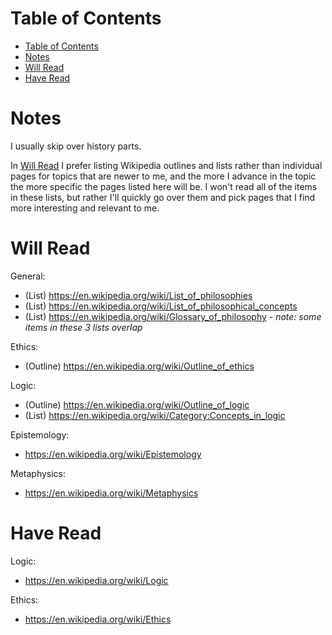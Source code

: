 # Table of Contents

- [Table of Contents](#table-of-contents)
- [Notes](#notes)
- [Will Read](#will-read)
- [Have Read](#have-read)


# Notes

I usually skip over history parts.

In [Will Read](#will-read) I prefer listing Wikipedia outlines and lists rather than individual pages for topics that are newer to me, and the more I advance in the topic the more specific the pages listed here will be. I won't read all of the items in these lists, but rather I'll quickly go over them and pick pages that I find more interesting and relevant to me.


# Will Read

General:
- (List) https://en.wikipedia.org/wiki/List_of_philosophies
- (List) https://en.wikipedia.org/wiki/List_of_philosophical_concepts
- (List) https://en.wikipedia.org/wiki/Glossary_of_philosophy *- note: some items in these 3 lists overlap*

Ethics:
- (Outline) https://en.wikipedia.org/wiki/Outline_of_ethics

Logic:
- (Outline) https://en.wikipedia.org/wiki/Outline_of_logic
- (List) https://en.wikipedia.org/wiki/Category:Concepts_in_logic

Epistemology:
- https://en.wikipedia.org/wiki/Epistemology

Metaphysics:
- https://en.wikipedia.org/wiki/Metaphysics


# Have Read

Logic:
- https://en.wikipedia.org/wiki/Logic

Ethics:
- https://en.wikipedia.org/wiki/Ethics
